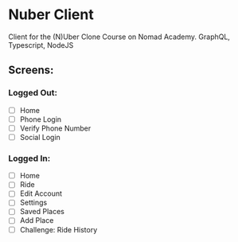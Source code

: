 # Nuber Client

Client for the (N)Uber Clone Course on Nomad Academy. GraphQL, Typescript, NodeJS

## Screens:

### Logged Out:

  - [ ] Home
  - [ ] Phone Login
  - [ ] Verify Phone Number
  - [ ] Social Login

### Logged In:

  - [ ] Home
  - [ ] Ride
  - [ ] Edit Account
  - [ ] Settings
  - [ ] Saved Places
  - [ ] Add Place
  - [ ] Challenge: Ride History
